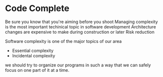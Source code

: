 # Code Complete

Be sure you know that you're aiming before you shoot
Managing complexity is the most important techinical topic in software development
Architecture changes are expensive to make during construction or later
Risk reduction

Software complexity is one of the major topics of our area
- Essential complexity
- Incidental complexity

we should try to organize our programs in such a way that we can safely focus on one part of it at a time. 